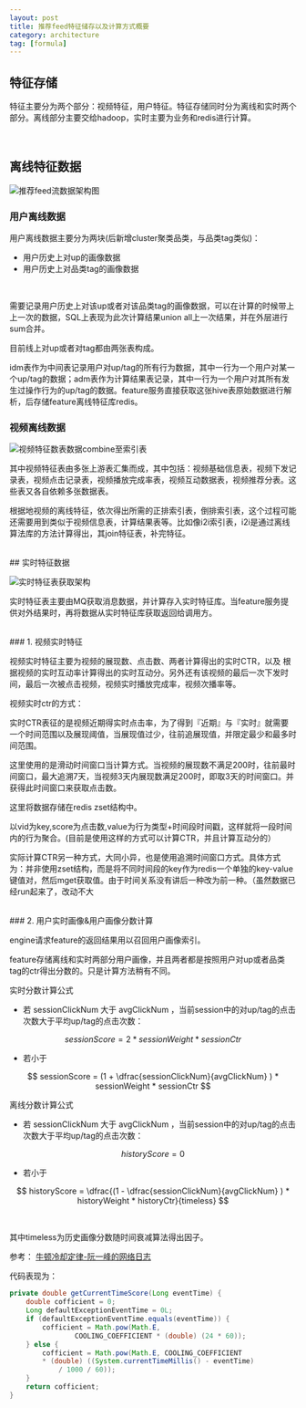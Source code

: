 ```yaml
---
layout: post
title: 推荐feed特征储存以及计算方式概要
category: architecture
tag: [formula]
---
```


## 特征存储

特征主要分为两个部分：视频特征，用户特征。特征存储同时分为离线和实时两个部分。离线部分主要交给hadoop，实时主要为业务和redis进行计算。

<br>

## 离线特征数据

![推荐feed流数据架构图](https://blogcdn.qihope.com/github-blog-pic/2019-02-11-recommend-feature-data.png)

### 用户离线数据

用户离线数据主要分为两块(后新增cluster聚类品类，与品类tag类似)：

- 用户历史上对up的画像数据
- 用户历史上对品类tag的画像数据

<br>

需要记录用户历史上对该up或者对该品类tag的画像数据，可以在计算的时候带上上一次的数据，SQL上表现为此次计算结果union all上一次结果，并在外层进行sum合并。

目前线上对up或者对tag都由两张表构成。

idm表作为中间表记录用户对up/tag的所有行为数据，其中一行为一个用户对某一个up/tag的数据；adm表作为计算结果表记录，其中一行为一个用户对其所有发生过操作行为的up/tag的数据。feature服务直接获取这张hive表原始数据进行解析，后存储feature离线特征库redis。

### 视频离线数据

![视频特征数表数据combine至索引表](https://blogcdn.qihope.com/github-blog-pic/2019-02-11-recommend-feature-data2.png)

其中视频特征表由多张上游表汇集而成，其中包括：视频基础信息表，视频下发记录表，视频点击记录表，视频播放完成率表，视频互动数据表，视频推荐分表。这些表又各自依赖多张数据表。

根据地视频的离线特征，依次得出所需的正排索引表，倒排索引表，这个过程可能还需要用到类似于视频信息表，计算结果表等。比如像i2i索引表，i2i是通过离线算法库的方法计算得出，其join特征表，补完特征。

<br>
## 实时特征数据

![实时特征表获取架构](https://blogcdn.qihope.com/github-blog-pic/2019-02-11-recommend-feature-data3.png)

实时特征表主要由MQ获取消息数据，并计算存入实时特征库。当feature服务提供对外结果时，再将数据从实时特征库获取返回给调用方。

<br>
### 1. 视频实时特征

视频实时特征主要为视频的展现数、点击数、两者计算得出的实时CTR，以及 根据视频的实时互动率计算得出的实时互动分。另外还有该视频的最后一次下发时间，最后一次被点击视频，视频实时播放完成率，视频次播率等。

视频实时ctr的方式：

实时CTR表征的是视频近期得实时点击率，为了得到『近期』与『实时』就需要一个时间范围以及展现阈值，当展现值过少，往前追展现值，并限定最少和最多时间范围。

这里使用的是滑动时间窗口当计算方式。当视频的展现数不满足200时，往前最时间窗口，最大追溯7天，当视频3天内展现数满足200时，即取3天的时间窗口。并获得此时间窗口来获取点击数。

这里将数据存储在redis zset结构中。

以vid为key,score为点击数,value为行为类型+时间段时间戳，这样就将一段时间内的行为聚合。(目前是使用这样的方式可以计算CTR，并且计算互动分的）

实际计算CTR另一种方式，大同小异，也是使用追溯时间窗口方式。具体方式为：并非使用zset结构，而是将不同时间段的key作为redis一个单独的key-value键值对，然后mget获取值。由于时间关系没有讲后一种改为前一种。（虽然数据已经run起来了，改动不大

<br>
### 2. 用户实时画像&用户画像分数计算

engine请求feature的返回结果用以召回用户画像索引。

feature存储离线和实时两部分用户画像，并且两者都是按照用户对up或者品类tag的ctr得出分数的。只是计算方法稍有不同。

实时分数计算公式

- 若 sessionClickNum 大于 avgClickNum ，当前session中的对up/tag的点击次数大于平均up/tag的点击次数：

$$ sessionScore = 2 * sessionWeight * sessionCtr $$

- 若小于

$$ sessionScore = (1 + \dfrac{sessionClickNum}{avgClickNum} ) * sessionWeight * sessionCtr $$

离线分数计算公式

- 若 sessionClickNum 大于 avgClickNum ，当前session中的对up/tag的点击次数大于平均up/tag的点击次数：

$$ historyScore = 0 $$

- 若小于

$$ historyScore = \dfrac{(1 - \dfrac{sessionClickNum}{avgClickNum} ) * historyWeight * historyCtr}{timeless} $$

<br>

其中timeless为历史画像分数随时间衰减算法得出因子。

参考： [牛顿冷却定律-阮一峰的网络日志](http://www.ruanyifeng.com/blog/2012/03/ranking_algorithm_newton_s_law_of_cooling.html)

代码表现为：
```java
private double getCurrentTimeScore(Long eventTime) {
    double cofficient = 0;
    Long defaultExceptionEventTime = 0L;
    if (defaultExceptionEventTime.equals(eventTime)) {
        cofficient = Math.pow(Math.E,
                COOLING_COEFFICIENT * (double) (24 * 60));
    } else {
        cofficient = Math.pow(Math.E, COOLING_COEFFICIENT 
        * (double) ((System.currentTimeMillis() - eventTime) 
        	/ 1000 / 60));
    }
    return cofficient;
}
```






